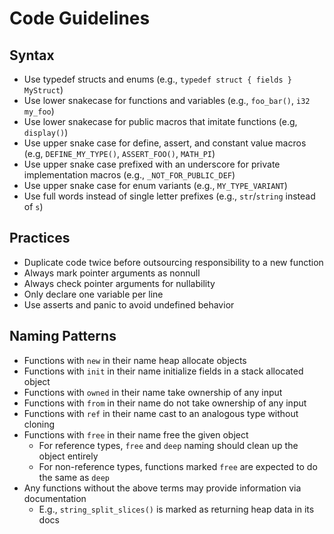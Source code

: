 # Code Guidelines

## Syntax 
- Use typedef structs and enums (e.g., `typedef struct { fields } MyStruct`)
- Use lower snakecase for functions and variables (e.g., `foo_bar()`, `i32 my_foo`)
- Use lower snakecase for public macros that imitate functions (e.g, `display()`) 
- Use upper snake case for define, assert, and constant value macros (e.g, `DEFINE_MY_TYPE()`, `ASSERT_FOO()`, `MATH_PI`) 
- Use upper snake case prefixed with an underscore for private implementation macros (e.g., `_NOT_FOR_PUBLIC_DEF`)
- Use upper snake case for enum variants (e.g., `MY_TYPE_VARIANT`)
- Use full words instead of single letter prefixes (e.g., `str`/`string` instead of `s`)

## Practices
- Duplicate code twice before outsourcing responsibility to a new function
- Always mark pointer arguments as nonnull
- Always check pointer arguments for nullability
- Only declare one variable per line
- Use asserts and panic to avoid undefined behavior

## Naming Patterns
- Functions with `new` in their name heap allocate objects
- Functions with `init` in their name initialize fields in a stack allocated object
- Functions with `owned` in their name take ownership of any input
- Functions with `from` in their name do not take ownership of any input
- Functions with `ref` in their name cast to an analogous type without cloning
- Functions with `free` in their name free the given object
    - For reference types, `free` and `deep` naming should clean up the object entirely
    - For non-reference types, functions marked `free` are expected to do the same as `deep`
- Any functions without the above terms may provide information via documentation 
    - E.g., `string_split_slices()` is marked as returning heap data in its docs 


